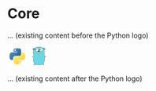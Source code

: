 # Core

... (existing content before the Python logo)

<img src="https://raw.githubusercontent.com/devicons/devicon/master/icons/python/python-original.svg" alt="Python" width="40"/>
<img src="https://raw.githubusercontent.com/devicons/devicon/master/icons/go/go-original.svg" alt="Go" width="40"/>

... (existing content after the Python logo)
